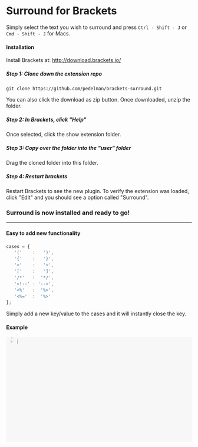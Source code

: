 # Surround for Brackets

Simply select the text you wish to surround and press ```Ctrl - Shift - J``` or ``` Cmd - Shift - J``` for Macs.

#### Installation

Install Brackets at: http://download.brackets.io/

##### Step 1: Clone down the extension repo
```
git clone https://github.com/pedelman/brackets-surround.git
```
You can also click the download as zip button. Once downloaded, unzip the folder.

##### Step 2: In Brackets, click "Help"
Once selected, click the show extension folder.

##### Step 3: Copy over the folder into the "user" folder
Drag the cloned folder into this folder.

##### Step 4: Restart brackets
Restart Brackets to see the new plugin. To verify the extension was loaded, click "Edit" and you should see a option called "Surround".

### Surround is now installed and ready to go!

---

#### Easy to add new functionality

```js
cases = {
   '('    :   ')',
   '{'    :   '}',
   '<'    :   '>',
   '['    :   ']',
   '/*'   :  '*/',
   '<!--' : '-->',
   '<%'   :  '%>',
   '<%='  :  '%>'
};
```

Simply add a new key/value to the cases and it will instantly close the key.

#### Example

![brackets surround animation](brackets_surround.gif)
